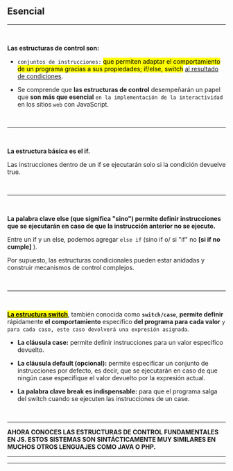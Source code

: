 ## **Esencial**

---

<br>

**Las estructuras de control son:**

- `conjuntos de instrucciones:` <mark>que permiten adaptar el comportamiento de un programa gracias a sus propiedades; if/else, switch</mark> <u>al resultado de condiciones</u>.

- Se comprende que **las estructuras de control** desempeñarán un papel que **son más que esencial** `en la implementación de la interactividad` en los sitios `web` con JavaScript.

<br>

---

<br>

**La estructura básica es el if.**

Las instrucciones dentro de un if se ejecutarán solo si la condición devuelve true.

<br>

---

<br>

**La palabra clave else (que significa "sino") permite definir instrucciones que se ejecutarán en caso de que la instrucción anterior no se ejecute.**

Entre un if y un else, podemos agregar `else if` (sino if o/ si "if" no **[si if no cumple]** ).

Por supuesto, las estructuras condicionales pueden estar anidadas y construir mecanismos de control complejos.

<br>

---

<br>

<u><mark>**La estructura switch**</mark></u>, también conocida como <b>`switch/case`</b>, **permite definir** rápidamente **el comportamiento** específico **del programa para cada valor** `y para cada caso, este caso devolverá una expresión asignada`.

- **La cláusula case:** permite definir instrucciones para un valor específico devuelto.

- **La cláusula default (opcional):** permite especificar un conjunto de instrucciones por defecto, es decir, que se ejecutarán en caso de que ningún case especifique el valor devuelto por la expresión actual.

- **La palabra clave break es indispensable:** para que el programa salga del switch cuando se ejecuten las instrucciones de un case.

<br>

---

**<p style="text-transform: uppercase">Ahora conoces las estructuras de control fundamentales en JS. Estos sistemas son sintácticamente muy similares en muchos otros lenguajes como Java o PHP.</p>**

---
---